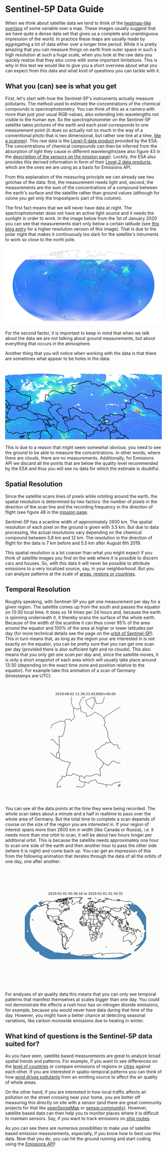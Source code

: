 
# Sentinel-5P Data Guide

When we think about satellite data we tend to think of the [heatmap-like overlays](https://www.esa.int/Applications/Observing_the_Earth/Copernicus/Sentinel-5P/Nitrogen_dioxide_pollution_mapped) of some variable over a map.
These images usually suggest that we have quite a dense data set that gives us a complete and unambiguous impression of the world.
In practice these maps are usually made by aggregating a lot of data either over a longer time period.
While it is pretty amazing that you can measure things on earth from outer space in such a high resolution at such a huge scale,
when you look at the raw data you quickly realize that they also come with some important limitations.
This is why in this text we would like to give you a short overview about what you can expect from this data and what kind of questions you can tackle with it.

## What you (can) see is what you get

First, let's start with how the Sentinel-5P's instruments actually measure pollutants.
The method used to estimate the concentrations of the chemical compounds is spectrophotometry.
You can think of this as a camera with more than just your usual RGB-values, also extending into wavelengths not visible to the human eye.
So the spectrophotometer on the Sentinel-5P satellite takes pictures of the earth and each pixel corresponds to one measurement point
(it does so actually not so much in the way of a conventional photo that is two dimensional, but rather one line at a time, [like a scanner](https://youtu.be/vQS7Ldc7Q_Q)).
This raw data is the [Level-0 data product](https://sentinel.esa.int/web/sentinel/missions/sentinel-5p/data-products) provided by the ESA.
The concentrations of chemical compounds can then be inferred from the absorption of light they cause in different wavelengths(see also figure 43 in the [description of the sensors on the mission page](https://directory.eoportal.org/web/eoportal/satellite-missions/c-missions/copernicus-sentinel-5p#sensors)).
Luckily, the ESA also provides this derived information in form of their [Level-2 data products](https://sentinel.esa.int/web/sentinel/technical-guides/sentinel-5p/products-algorithms),
which are the ones we are using as a basis for Emissions API.

From this explanation of the measuring principle we can already see two gotchas of the data:
first, the measurement needs light and, second, the measurements are the sum of the concentrations of a compound between the earth's surface and the satellite rather than ground values
(although for ozone you get only the troposhperic part of this column).

The first fact means that we will never have data at night.
The spectrophotometer does not have an active light source and it needs the sunlight in order to work. In the image below from the 1st of January 2020 you can see that measurements start only below a certain latitude (see [this blog entry](https://blog.haardiek.org/plotting-sentinel-5p-data) for a higher resolution version of this image).
That is due to the polar night that makes it continuously too dark for the satellite's intruments to work so close to the north pole.

![polar night](/assets/img/polar_night.png)

For the second factor, it is important to keep in mind that when we talk about the data we are not talking about ground measurements, but about everything that occurs in the atmosphere.

Another thing that you will notice when working with the data is that there are sometimes what appear to be holes in the data:

![cloudy](/assets/img/cloudy.png)

This is due to a reason that might seem somewhat obvious:
you need to see the ground to be able to measure the concentrations.
In other words, where there are clouds, there are no measurements.
Additionally, for Emissions API we discard all the points that are below the quality level recommended by the ESA and thus you will see no data for which the estimate is doubtful.

## Spatial Resolution

Since the satellite scans lines of pixels while orbiting around the earth, the spatial resolution is determined by two factors:
the number of pixels in the direction of the scan line and the recording frequency in the direction of flight
(see figure 48 in the [mission page](https://directory.eoportal.org/web/eoportal/satellite-missions/c-missions/copernicus-sentinel-5p).

Sentinel-5P has a scanline width of approximately 2600 km.
The spatial resolution of each pixel on the ground is given with 3.5 km.
But due to data processing, the actual resolutions vary depending on the chemical compound between 5.8 km and 12 km.
The resolution in the direction of flight for the data is 7 km before and 5.5 km after August 6th 2019.

This spatial resolution is a lot coarser than what you might expect if you think of satellite images you find on the web where it is possible to discern cars and houses.
So, with this data it will never be possible to attribute emissions to a very localized source, say, in your neighborhood.
But you can analyze patterns at the scale of [areas, regions or countries](https://www.esa.int/ESA_Multimedia/Images/2019/03/Nitrogen_dioxide_over_Europe).

## Temporal Resolution

Roughly speaking, with Sentinel-5P you get one measurement per day for a given region.
The satellite comes up from the south and passes the equator on 13:30 local time.
It does so 14 times per 24 hours and, because the earth is spinning underneath it, it thereby scans the surface of the whole earth.
Because of the width of the scanline it can thus cover 95% of the area around the equator and 100% of the area at higher or lower latitudes per day
(for more technical details see the page on the [orbit of Sentinel-5P](https://sentinels.copernicus.eu/web/sentinel/missions/sentinel-5p/orbit)).
This in turn means that, as long as the region your are interested in is not exactly on the equator, you can be pretty sure that you can get one scan per day (provided there is also sufficient light and no clouds).
This also means that you only get _one scan per day_ and, since the satellite moves, it is only a short snapshot of each area which will usually take place around 13:30 (depending on the exact time zone and position relative to the equator).
For example take this animation of a scan of Germany (timestamps are UTC):

![flyover](/assets/img/de-20190801.gif)

You can see all the data points at the time they were being recorded.
The whole scan takes about a minute and a half in realtime to pass over the whole area of Germany.
But the total time to complete a scan depends of course on the size of the region you are interested in.
If your region of interest spans more than 2600 km in width (like Canada or Russia), i.e. it needs more than one orbit to scan, it will be about two hours longer per additional orbit.
This is because the satellite needs approximately one hour to scan one side of the earth and then another hour to pass the other side (where it is night) and come back up.
You can get an impression of this from the following animation that iterates through the data of all the orbits of one day, one after another:

![polar night](/assets/img/world_201902_01-02.gif)

For analyses of air quality data this means that you can only see temporal patterns that manifest themselves at scales bigger than one day.
You could not demonstrate the effects a rush hour has on nitrogen dioxide emissions, for example, because you would never have data during that time of the day.
However, you might have a better chance at detecting seasonal variations, like carbon monoxide emissions due to heating in winter.

## What kind of questions is the Sentinel-5P data suited for?

As you have seen, satellite based measurements are great to analyze broad spatial trends and patterns.
For example,
if you want to see differences on the [level of countries](https://emissions-api.org/examples/chart.js)
or compare emissions of regions or [cities](https://emissions-api.org/examples/highscore) against each other.
If you are interested in spatio-temporal patterns you can think of how [wind drives pollutants](https://youtu.be/CqNhaan26t8) from an emitting source to affect the air quality of whole areas.

On the other hand, if you are interested in how local traffic affects air pollution on the street crossing near your home,
you are better off measuring this directly on site with a sensor (and there are great community projects for that like [openSenseMap](https://opensensemap.org) or [sensor.community](https://sensor.community)).
However, satellite based data can then help you to monitor places where it is difficult to maintain sensors.
Say, if you want to track emissions on [ship routes](https://www.esa.int/ESA_Multimedia/Images/2018/07/Nitrogen_dioxide_from_Sentinel-5P).

As you can see there are numerous possiblities to make use of satellite based emission measurements, especially, if you know how to best use this data.
Now that you do, you can hit the ground running and start coding using the [Emissions API](https://api.emissions-api.org/ui/)!
